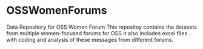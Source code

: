 # OSSWomenForums
Data Repository for OSS Women Forum 
This repositoy contains the datasets from multiple women-focused forums for OSS
It also includes excel files with coding and analysis of these messages from different forums.
